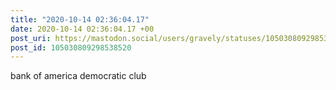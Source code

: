```yaml
---
title: "2020-10-14 02:36:04.17"
date: 2020-10-14 02:36:04.17 +00
post_uri: https://mastodon.social/users/gravely/statuses/105030809298538520
post_id: 105030809298538520
---
```

bank of america democratic club


